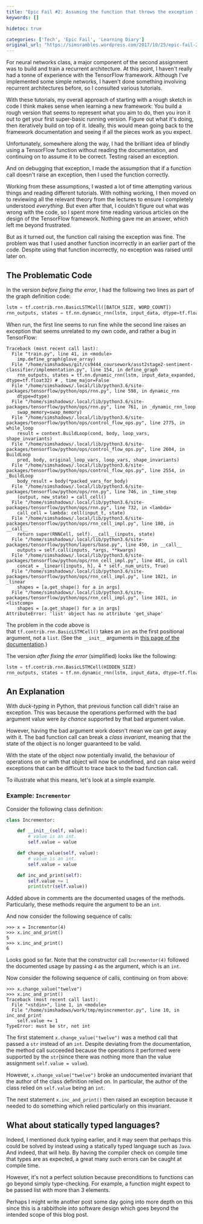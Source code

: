 ```yaml
---
title: "Epic Fail #2: Assuming the function that throws the exception is where the error is in my code"
keywords: []

hidetoc: true

categories: ['Tech', 'Epic Fail', 'Learning Diary']
original_url: "https://simsrambles.wordpress.com/2017/10/25/epic-fail-2-assuming-the-function-that-throws-the-exception-is-where-the-error-is-in-my-code/"
---
```


For neural networks class, a major component of the second assignment was to build and train a recurrent architecture. At this point, I haven't really had a tonne of experience with the TensorFlow framework. Although I've implemented some simple networks, I haven't done something involving recurrent architectures before, so I consulted various tutorials.

With these tutorials, my overall approach of starting with a rough sketch in code I think makes sense when learning a new framework: You build a rough version that seems to represent what you aim to do, then you iron it out to get your first super-basic running version. Figure out what it's doing, then iteratively build on top of it. Ideally, this would mean going back to the framework documentation and seeing if all the pieces work as you expect.

Unfortunately, somewhere along the way, I had the brilliant idea of blindly using a TensorFlow function without reading the documentation, and continuing on to assume it to be correct. Testing raised an exception.

And on debugging that exception, I made the assumption that if a function call doesn't raise an exception, then I used the function correctly.

Working from these assumptions, I wasted a lot of time attempting various things and reading different tutorials. With nothing working, I then moved on to reviewing all the relevant theory from the lectures to ensure I completely understood *everything*. But even after that, I couldn't figure out what was wrong with the code, so I spent more time reading various articles on the design of the TensorFlow framework. Nothing gave me an answer, which left me beyond frustrated.

But as it turned out, the function call raising the exception was fine. The problem was that I used another function incorrectly in an earlier part of the code. Despite using that function incorrectly, no exception was raised until later on.

## The Problematic Code

In the version *before fixing the error*, I had the following two lines as part of the graph definition code:

```python
lstm = tf.contrib.rnn.BasicLSTMCell([BATCH_SIZE, WORD_COUNT])
rnn_outputs, states = tf.nn.dynamic_rnn(lstm, input_data, dtype=tf.float32)
```

When run, the first line seems to run fine while the second line raises an exception that seems unrelated to my own code, and rather a bug in TensorFlow:

```
Traceback (most recent call last):
  File "train.py", line 41, in <module>
    imp.define_graph(glove_array)
  File "/home/simshadows/git/cs9444_coursework/asst2stage2-sentiment-classifier/implementation.py", line 154, in define_graph
    rnn_outputs, states = tf.nn.dynamic_rnn(lstm, input_data_expanded, dtype=tf.float32) # , time_major=False
  File "/home/simshadows/.local/lib/python3.6/site-packages/tensorflow/python/ops/rnn.py", line 598, in dynamic_rnn
    dtype=dtype)
  File "/home/simshadows/.local/lib/python3.6/site-packages/tensorflow/python/ops/rnn.py", line 761, in _dynamic_rnn_loop
    swap_memory=swap_memory)
  File "/home/simshadows/.local/lib/python3.6/site-packages/tensorflow/python/ops/control_flow_ops.py", line 2775, in while_loop
    result = context.BuildLoop(cond, body, loop_vars, shape_invariants)
  File "/home/simshadows/.local/lib/python3.6/site-packages/tensorflow/python/ops/control_flow_ops.py", line 2604, in BuildLoop
    pred, body, original_loop_vars, loop_vars, shape_invariants)
  File "/home/simshadows/.local/lib/python3.6/site-packages/tensorflow/python/ops/control_flow_ops.py", line 2554, in _BuildLoop
    body_result = body(*packed_vars_for_body)
  File "/home/simshadows/.local/lib/python3.6/site-packages/tensorflow/python/ops/rnn.py", line 746, in _time_step
    (output, new_state) = call_cell()
  File "/home/simshadows/.local/lib/python3.6/site-packages/tensorflow/python/ops/rnn.py", line 732, in <lambda>
    call_cell = lambda: cell(input_t, state)
  File "/home/simshadows/.local/lib/python3.6/site-packages/tensorflow/python/ops/rnn_cell_impl.py", line 180, in __call__
    return super(RNNCell, self).__call__(inputs, state)
  File "/home/simshadows/.local/lib/python3.6/site-packages/tensorflow/python/layers/base.py", line 450, in __call__
    outputs = self.call(inputs, *args, **kwargs)
  File "/home/simshadows/.local/lib/python3.6/site-packages/tensorflow/python/ops/rnn_cell_impl.py", line 401, in call
    concat = _linear([inputs, h], 4 * self._num_units, True)
  File "/home/simshadows/.local/lib/python3.6/site-packages/tensorflow/python/ops/rnn_cell_impl.py", line 1021, in _linear
    shapes = [a.get_shape() for a in args]
  File "/home/simshadows/.local/lib/python3.6/site-packages/tensorflow/python/ops/rnn_cell_impl.py", line 1021, in 	<listcomp>
    shapes = [a.get_shape() for a in args]
AttributeError: 'list' object has no attribute 'get_shape'
```

The problem in the code above is that `tf.contrib.rnn.BasicLSTMCell()` takes an `int` as the first positional argument, not a `list`. (See the `__init__` arguments in [this page of the documentation](https://www.tensorflow.org/api_docs/python/tf/contrib/rnn/BasicLSTMCell#__init__).)

The version *after fixing the error* (simplified) looks like the following:

```python
lstm = tf.contrib.rnn.BasicLSTMCell(HIDDEN_SIZE)
rnn_outputs, states = tf.nn.dynamic_rnn(lstm, input_data, dtype=tf.float32)
```

## An Explanation

With *duck-typing* in Python, that previous function call didn't raise an exception. This was because the operations performed with the bad argument value were *by chance* supported by that bad argument value.

However, having the bad argument work doesn't mean we can get away with it. The bad function call can break a *class invariant*, meaning that the state of the object is no longer guaranteed to be valid.

With the state of the object now potentially invalid, the behaviour of operations on or with that object will now be undefined, and can raise weird exceptions that can be difficult to trace back to the bad function call.

To illustrate what this means, let's look at a simple example.

### Example: `Incrementor`

Consider the following class definition:

```python
class Incrementor:

    def __init__(self, value):
        # value is an int.
        self.value = value

    def change_value(self, value):
        # value is an int.
        self.value = value

    def inc_and_print(self):
        self.value += 1
        print(str(self.value))
```

Added above in comments are the documented usages of the methods. Particularly, these methods require the argument to be an `int`.

And now consider the following sequence of calls:

```
>>> x = Incrementor(4)
>>> x.inc_and_print()
5
>>> x.inc_and_print()
6
```

Looks good so far. Note that the constructor call `Incrementor(4)` followed the documented usage by passing `4` as the argument, which is an `int`.

Now consider the following sequence of calls, continuing on from above:

```
>>> x.change_value("twelve")
>>> x.inc_and_print()
Traceback (most recent call last):
  File "<stdin>", line 1, in <module>
  File "/home/simshadows/work/tmp/myincrementor.py", line 10, in inc_and_print
    self.value += 1
TypeError: must be str, not int
```

The first statement `x.change_value("twelve")` was a method call that passed a `str` instead of an `int`. Despite deviating from the documentation, the method call succeeded because the operations it performed were supported by the `str`(since there was nothing more than the value assignment `self.value = value`).

However, `x.change_value("twelve")` broke an undocumented invariant that the author of the class definition relied on. In particular, the author of the class relied on `self.value` being an `int`.

The next statement `x.inc_and_print()` then raised an exception because it needed to do something which relied particularly on this invariant.

## What about statically typed languages?

Indeed, I mentioned duck typing earlier, and it may seem that perhaps this could be solved by instead using a statically typed language such as `Java`. And indeed, that will help. By having the compiler check on compile time that types are as expected, a great many such errors can be caught at compile time.

However, it's not a perfect solution because preconditions to functions can go beyond simply type-checking. For example, a function might expect to be passed list with more than 3 elements.

Perhaps I might write another post some day going into more depth on this since this is a rabbithole into software design which goes beyond the intended scope of this blog post.
